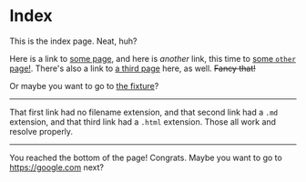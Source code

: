 # Index

This is the index page. Neat, huh?

Here is a link to [some page](./some-page), and here is _another_ link, this time to [some `other` page!](./some-other-page.md). There's also a link to [a third page](./some-subfolder/something.html) here, as well. ~~Fancy that!~~

Or maybe you want to go to [the fixture](./fixture)?

---

That first link had no filename extension, and that second link had a `.md` extension, and that third link had a `.html` extension. Those all work and resolve properly.

---

You reached the bottom of the page! Congrats. Maybe you want to go to <https://google.com> next?
